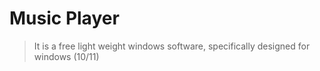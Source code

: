 # Music Player

> It is a free light weight windows software, specifically designed for windows (10/11)